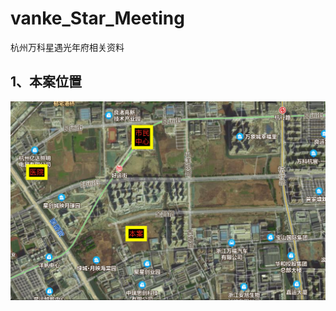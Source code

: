 # vanke_Star_Meeting
杭州万科星遇光年府相关资料

## 1、本案位置

![截屏2022-08-31 23.37.04](assets/%E6%88%AA%E5%B1%8F2022-08-31%2023.37.04.png)

